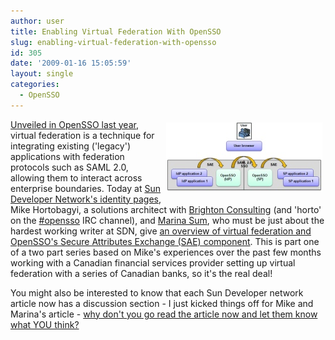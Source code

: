 ```yaml
---
author: user
title: Enabling Virtual Federation With OpenSSO
slug: enabling-virtual-federation-with-opensso
id: 305
date: '2009-01-16 15:05:59'
layout: single
categories:
  - OpenSSO
---
```


<span style="margin: 5px; float: right;">[![](images/virtual-federation-fig2.jpg)](http://developers.sun.com/identity/reference/techart/virtual-federation.html)</span>

[Unveiled in OpenSSO last year](http://blog.superpat.com/2008/06/03/from-the-trenches-virtual-federation-a-pioneering-way-for-exchanging-authentication/), virtual federation is a technique for integrating existing ('legacy') applications with federation protocols such as SAML 2.0, allowing them to interact across enterprise boundaries. Today at [Sun Developer Network's identity pages](http://developers.sun.com/identity/), Mike Hortobagyi, a solutions architect with [Brighton Consulting](http://bright1.com/) (and 'horto' on the [#opensso](http://wikis.sun.com/display/OpenSSO/OpenSSO+IRC+Channel) IRC channel), and [Marina Sum](http://weblogs.java.net/blog/marinasum/), who must be just about the hardest working writer at SDN, give [an overview of virtual federation and OpenSSO's Secure Attributes Exchange (SAE) component](http://developers.sun.com/identity/reference/techart/virtual-federation.html). This is part one of a two part series based on Mike's experiences over the past few months working with a Canadian financial services provider setting up virtual federation with a series of Canadian banks, so it's the real deal!

You might also be interested to know that each Sun Developer network article now has a discussion section - I just kicked things off for Mike and Marina's article - [why don't you go read the article now and let them know what YOU think?](http://developers.sun.com/identity/reference/techart/virtual-federation.html)